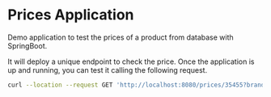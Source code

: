 # Prices Application

Demo application to test the prices of a product from database with SpringBoot.

It will deploy a unique endpoint to check the price. Once the application is up and running, you can test it calling the following request.

```bash
curl --location --request GET 'http://localhost:8080/prices/35455?brandId=1&date=2020-06-1416:00:00'

